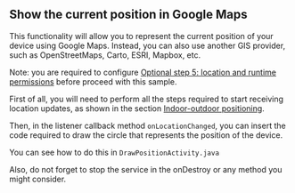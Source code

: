 ## <a name="drawposition"><a/> Show the current position in Google Maps
This functionality will allow you to represent the current position of your device using Google Maps. Instead, you can also use another GIS provider, such as OpenStreetMaps, Carto, ESRI, Mapbox, etc.

Note: you are required to configure [Optional step 5: location and runtime permissions](https://github.com/situmtech/situm-android-getting-started#locationpermissions) before proceed with this sample.

First of all, you will need to perform all the steps required to start receiving location updates, as shown in the section [Indoor-outdoor positioning](https://github.com/situmtech/situm-android-getting-started/tree/master/app/src/main/java/es/situm/gettingstarted/indooroutdoor#indoor-outdoor-positioning).

Then, in the listener callback method `onLocationChanged`, you can insert the code required to draw the circle that represents the position of the device.

You can see how to do this in `DrawPositionActivity.java`


Also,  do not forget to stop the service in the onDestroy or any method you might consider.
